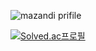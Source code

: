![mazandi prifile](http://mazandi.herokuapp.com/api?handle=leechaeun00&theme=warm)


[![Solved.ac프로필](http://mazassumnida.wtf/api/mini/generate_badge?boj=leechaeun00)](https://solved.ac/leechaeun00)
